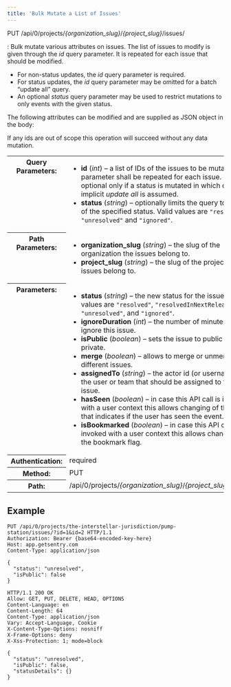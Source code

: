 ```yaml
---
title: 'Bulk Mutate a List of Issues'
---
```


PUT /api/0/projects/_{organization_slug}_/_{project_slug}_/issues/

: Bulk mutate various attributes on issues. The list of issues to modify is given through the _id_ query parameter. It is repeated for each issue that should be modified.

  -   For non-status updates, the _id_ query parameter is required.
  -   For status updates, the _id_ query parameter may be omitted for a batch “update all” query.
  -   An optional _status_ query parameter may be used to restrict mutations to only events with the given status.

  The following attributes can be modified and are supplied as JSON object in the body:

  If any ids are out of scope this operation will succeed without any data mutation.

  <table class="table"><tbody valign="top"><tr><th>Query Parameters:</th><td><ul><li><strong>id</strong> (<em>int</em>) – a list of IDs of the issues to be mutated. This parameter shall be repeated for each issue. It is optional only if a status is mutated in which case an implicit <cite>update all</cite> is assumed.</li><li><strong>status</strong> (<em>string</em>) – optionally limits the query to issues of the specified status. Valid values are <code class="docutils literal">"resolved"</code>, <code class="docutils literal">"unresolved"</code> and <code class="docutils literal">"ignored"</code>.</li></ul></td></tr><tr><th>Path Parameters:</th><td><ul><li><strong>organization_slug</strong> (<em>string</em>) – the slug of the organization the issues belong to.</li><li><strong>project_slug</strong> (<em>string</em>) – the slug of the project the issues belong to.</li></ul></td></tr><tr><th>Parameters:</th><td><ul><li><strong>status</strong> (<em>string</em>) – the new status for the issues. Valid values are <code class="docutils literal">"resolved"</code>, <code class="docutils literal">"resolvedInNextRelease"</code>, <code class="docutils literal">"unresolved"</code>, and <code class="docutils literal">"ignored"</code>.</li><li><strong>ignoreDuration</strong> (<em>int</em>) – the number of minutes to ignore this issue.</li><li><strong>isPublic</strong> (<em>boolean</em>) – sets the issue to public or private.</li><li><strong>merge</strong> (<em>boolean</em>) – allows to merge or unmerge different issues.</li><li><strong>assignedTo</strong> (<em>string</em>) – the actor id (or username) of the user or team that should be assigned to this issue.</li><li><strong>hasSeen</strong> (<em>boolean</em>) – in case this API call is invoked with a user context this allows changing of the flag that indicates if the user has seen the event.</li><li><strong>isBookmarked</strong> (<em>boolean</em>) – in case this API call is invoked with a user context this allows changing of the bookmark flag.</li></ul></td></tr><tr><th>Authentication:</th><td>required</td></tr><tr><th>Method:</th><td>PUT</td></tr><tr><th>Path:</th><td>/api/0/projects/<em>{organization_slug}</em>/<em>{project_slug}</em>/issues/</td></tr></tbody></table>

## Example

```http
PUT /api/0/projects/the-interstellar-jurisdiction/pump-station/issues/?id=1&id=2 HTTP/1.1
Authorization: Bearer {base64-encoded-key-here}
Host: app.getsentry.com
Content-Type: application/json

{
  "status": "unresolved",
  "isPublic": false
}
```

```http
HTTP/1.1 200 OK
Allow: GET, PUT, DELETE, HEAD, OPTIONS
Content-Language: en
Content-Length: 64
Content-Type: application/json
Vary: Accept-Language, Cookie
X-Content-Type-Options: nosniff
X-Frame-Options: deny
X-Xss-Protection: 1; mode=block

{
  "status": "unresolved",
  "isPublic": false,
  "statusDetails": {}
}
```
